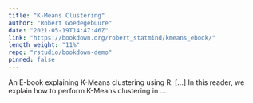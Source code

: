 ```yaml
---
title: "K-Means Clustering"
author: "Robert Goedegebuure"
date: "2021-05-19T14:47:46Z"
link: "https://bookdown.org/robert_statmind/kmeans_ebook/"
length_weight: "11%"
repo: "rstudio/bookdown-demo"
pinned: false
---
```


An E-book explaining K-Means clustering using R. [...] In this reader, we explain how to perform K-Means clustering in ...
